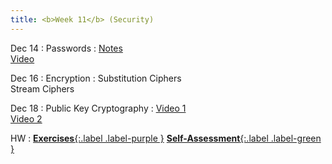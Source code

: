 ```yaml
---
title: <b>Week 11</b> (Security)
---
```


Dec 14
: Passwords
    : [Notes](/11102-f25/lessons/passwords/)<br>
      [Video](https://www.youtube.com/watch?v=qgpsIBLvrGY&ab_channel=StudyingWithAlex)


Dec 16
: Encryption
    : Substitution Ciphers<br>
      Stream Ciphers

Dec 18
: Public Key Cryptography
    : [Video 1](https://www.youtube.com/watch?v=GSIDS_lvRv4&ab_channel=Computerphile)<br>
      [Video 2](https://www.youtube.com/watch?v=_zyKvPvh808&ab_channel=PracticalNetworking)

HW
: [**Exercises**{:.label .label-purple }](#) [**Self-Assessment**{:.label .label-green }](#)
